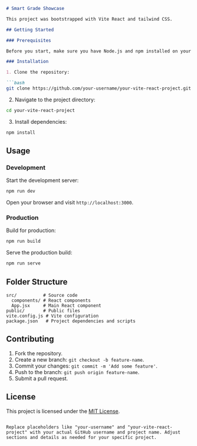 

```markdown
# Smart Grade Showcase

This project was bootstrapped with Vite React and tailwind CSS.

## Getting Started

### Prerequisites

Before you start, make sure you have Node.js and npm installed on your machine.

### Installation

1. Clone the repository:

```bash
git clone https://github.com/your-username/your-vite-react-project.git
```

2. Navigate to the project directory:

```bash
cd your-vite-react-project
```

3. Install dependencies:

```bash
npm install
```

## Usage

### Development

Start the development server:

```bash
npm run dev
```

Open your browser and visit `http://localhost:3000`.

### Production

Build for production:

```bash
npm run build
```

Serve the production build:

```bash
npm run serve
```

## Folder Structure

```
src/          # Source code
  components/ # React components
  App.jsx     # Main React component
public/       # Public files
vite.config.js # Vite configuration
package.json   # Project dependencies and scripts
```

## Contributing

1. Fork the repository.
2. Create a new branch: `git checkout -b feature-name`.
3. Commit your changes: `git commit -m 'Add some feature'`.
4. Push to the branch: `git push origin feature-name`.
5. Submit a pull request.

## License

This project is licensed under the [MIT License](LICENSE).
```

Replace placeholders like "your-username" and "your-vite-react-project" with your actual GitHub username and project name. Adjust sections and details as needed for your specific project.
